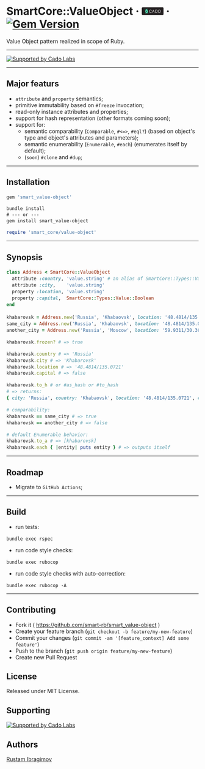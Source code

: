 # SmartCore::ValueObject &middot; <a target="_blank" href="https://github.com/Cado-Labs"><img src="https://github.com/Cado-Labs/cado-labs-logos/raw/main/cado_labs_badge.svg" alt="Supported by Cado Labs" style="max-width: 100%; height: 20px"></a> &middot; [![Gem Version](https://badge.fury.io/rb/smart_value-object.svg)](https://badge.fury.io/rb/smart_value-object)

Value Object pattern realized in scope of Ruby.

---

<p>
  <a href="https://github.com/Cado-Labs">
    <img src="https://github.com/Cado-Labs/cado-labs-resources/blob/main/cado_labs_supporting_rounded.svg" alt="Supported by Cado Labs" />
  </a>
</p>

---

## Major featurs

- `attribute` and `property` semantics;
- primitive immutability based on `#freeze` invocation;
- read-only instance attributes and properties;
- support for hash representation (other formats coming soon);
- support for:
  - semantic comparability (`Comparable`, `#<=>`, `#eql?`) (based on object's type and object's attributes and parameters);
  - semantic enumerability (`Enumerable`, `#each`) (enumerates itself by default);
  - (`soon`) `#clone` and `#dup`;

---

## Installation

```ruby
gem 'smart_value-object'
```

```shell
bundle install
# --- or ---
gem install smart_value-object
```

```ruby
require 'smart_core/value-object'
```

---

## Synopsis

```ruby
class Address < SmartCore::ValueObject
  attribute :country, 'value.string' # an alias of SmartCore::Types::Value::String (see smart_initializer gem)
  attribute :city,    'value.string'
  property :location, 'value.string'
  property :capital,  SmartCore::Types::Value::Boolean
end

khabarovsk = Address.new('Russia', 'Khabaovsk', location: '48.4814/135.0721', capital: false)
same_city = Address.new('Russia', 'Khabaovsk', location: '48.4814/135.0721', capital: false)
another_city = Address.new('Russia', 'Moscow', location: '59.9311/30.3609', capital: false)
```

```ruby
khabarovsk.frozen? # => true
```

```ruby
khabarovsk.country # => 'Russia'
khabarovsk.city # => 'Khabarovsk'
khabarovsk.location # => '48.4814/135.0721'
khabarovsk.capital # => false
```

```ruby
khabarovsk.to_h # or #as_hash or #to_hash
# => returns:
{ city: 'Russia', country: 'Khabaovsk', location: '48.4814/135.0721', capital: false }
```

```ruby
# comparability:
khabarovsk == same_city # => true
khabarovsk == another_city # => false
```

```ruby
# default Enumerable behavior:
khabarovsk.to_a # => [khabarovsk]
khabarovsk.each { |entity| puts entity } # => outputs itself
```

---

## Roadmap

- Migrate to `GitHub Actions`;

---

## Build

- run tests:

```shell
bundle exec rspec
```

- run code style checks:

```shell
bundle exec rubocop
```

- run code style checks with auto-correction:

```shell
bundle exec rubocop -A
```


---

## Contributing

- Fork it ( https://github.com/smart-rb/smart_value-object )
- Create your feature branch (`git checkout -b feature/my-new-feature`)
- Commit your changes (`git commit -am '[feature_context] Add some feature'`)
- Push to the branch (`git push origin feature/my-new-feature`)
- Create new Pull Request

## License

Released under MIT License.

## Supporting

<a href="https://github.com/Cado-Labs">
  <img src="https://github.com/Cado-Labs/cado-labs-resources/blob/main/cado_labs_supporting_rounded.svg" alt="Supported by Cado Labs" />
</a>

## Authors

[Rustam Ibragimov](https://github.com/0exp)
